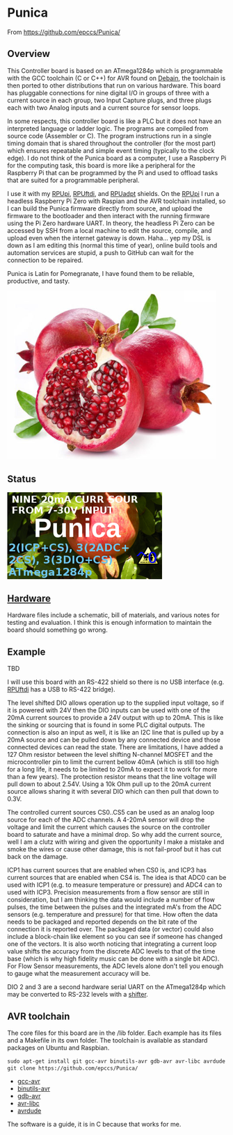 # Punica 

From <https://github.com/epccs/Punica/>

## Overview

This Controller board is based on an ATmega1284p which is programmable with the GCC toolchain (C or C++) for AVR found on [Debain], the toolchain is then ported to other distributions that run on various hardware. This board has pluggable connections for nine digital I/O in groups of three with a current source in each group, two Input Capture plugs, and three plugs each with two Analog inputs and a current source for sensor loops.

[Debain]: https://www.debian.org/

In some respects, this controller board is like a PLC but it does not have an interpreted language or ladder logic. The programs are compiled from source code (Assembler or C). The program instructions run in a single timing domain that is shared throughout the controller (for the most part) which ensures repeatable and simple event timing (typically to the clock edge). I do not think of the Punica board as a computer, I use a Raspberry Pi for the computing task, this board is more like a peripheral for the Raspberry Pi that can be programmed by the Pi and used to offload tasks that are suited for a programmable peripheral.

I use it with my [RPUpi], [RPUftdi], and [RPUadpt] shields. On the [RPUpi] I run a headless Raspberry Pi Zero with Raspian and the AVR toolchain installed, so I can build the Punica firmware directly from source, and upload the firmware to the bootloader and then interact with the running firmware using the Pi Zero hardware UART. In theory, the headless Pi Zero can be accessed by SSH from a local machine to edit the source, compile, and upload even when the internet gateway is down. Haha... yep my DSL is down as I am editing this (normal this time of year), online build tools and automation services are stupid, a push to GitHub can wait for the connection to be repaired. 

[RPUpi]: https://github.com/epccs/RPUpi
[RPUftdi]: https://github.com/epccs/RPUftdi
[RPUadpt]: https://github.com/epccs/RPUadpt

Punica is Latin for Pomegranate, I have found them to be reliable, productive, and tasty.

![Pomegranate](./Hardware/Documents/pomegranate.jpg "Pomegranate")


## Status

![Status](./Hardware/status_icon.png "Status")

## [Hardware](./Hardware)

Hardware files include a schematic, bill of materials, and various notes for testing and evaluation. I think this is enough information to maintain the board should something go wrong.

## Example

TBD

I will use this board with an RS-422 shield so there is no USB interface (e.g. [RPUftdi] has a USB to RS-422 bridge).

The level shifted DIO allows operation up to the supplied input voltage, so if it is powered with 24V then the DIO inputs can be used with one of the 20mA current sources to provide a 24V output with up to 20mA. This is like the sinking or sourcing that is found in some PLC digital outputs. The connection is also an input as well, it is like an I2C line that is pulled up by a 20mA source and can be pulled down by any connected device and those connected devices can read the state. There are limitations, I have added a 127 Ohm resistor between the level shifting N-channel MOSFET and the microcontroller pin to limit the current bellow 40mA (which is still too high for a long life, it needs to be limited to 20mA to expect it to work for more than a few years). The protection resistor means that the line voltage will pull down to about 2.54V.  Using a 10k Ohm pull up to the 20mA current source allows sharing it with several DIO which can then pull that down to 0.3V. 

The controlled current sources CS0..CS5 can be used as an analog loop source for each of the ADC channels. A 4-20mA sensor will drop the voltage and limit the current which causes the source on the controller board to saturate and have a minimal drop. So why add the current source, well I am a clutz with wiring and given the opportunity I make a mistake and smoke the wires or cause other damage, this is not fail-proof but it has cut back on the damage. 

ICP1 has current sources that are enabled when CS0 is, and ICP3 has current sources that are enabled when CS4 is. The idea is that ADC0 can be used with ICP1 (e.g. to measure temperature or pressure) and ADC4 can to used with ICP3. Precision measurements from a flow sensor are still in consideration, but I am thinking the data would include a number of flow pulses, the time between the pulses and the integrated mA's from the ADC sensors (e.g. temperature and pressure) for that time. How often the data needs to be packaged and reported depends on the bit rate of the connection it is reported over. The packaged data (or vector) could also include a block-chain like element so you can see if someone has changed one of the vectors. It is also worth noticing that integrating a current loop value shifts the accuracy from the discrete ADC levels to that of the time base (which is why high fidelity music can be done with a single bit ADC). For Flow Sensor measurements, the ADC levels alone don't tell you enough to gauge what the measurement accuracy will be. 

DIO 2 and 3 are a second hardware serial UART on the ATmega1284p which may be converted to  RS-232 levels with a [shifter]. 

[shifter]: https://www.sparkfun.com/products/449


## AVR toolchain

The core files for this board are in the /lib folder. Each example has its files and a Makefile in its own folder. The toolchain is available as standard packages on Ubuntu and Raspbian. 

```
sudo apt-get install git gcc-avr binutils-avr gdb-avr avr-libc avrdude
git clone https://github.com/epccs/Punica/
```

* [gcc-avr](http://packages.ubuntu.com/search?keywords=gcc-avr)
* [binutils-avr](http://packages.ubuntu.com/search?keywords=binutils-avr)
* [gdb-avr](http://packages.ubuntu.com/search?keywords=gdb-avr)
* [avr-libc](http://packages.ubuntu.com/search?keywords=avr-libc)
* [avrdude](http://packages.ubuntu.com/search?keywords=avrdude)

The software is a guide, it is in C because that works for me.
